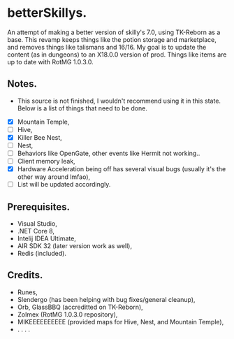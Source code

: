 # betterSkillys.
An attempt of making a better version of skilly's 7.0, using TK-Reborn as a base. This revamp keeps things like the potion storage and marketplace, and removes things like talismans and 16/16. My goal is to update the content (as in dungeons) to an X18.0.0 version of prod. Things like items are up to date with RotMG 1.0.3.0.

## Notes.
- This source is not finished, I wouldn't recommend using it in this state. Below is a list of things that need to be done.
- [x] Mountain Temple,
- [ ] Hive,
- [x] Killer Bee Nest, 
- [ ] Nest,
- [ ] Behaviors like OpenGate, other events like Hermit not working..
- [ ] Client memory leak,
- [x] Hardware Acceleration being off has several visual bugs (usually it's the other way around lmfao),
- [ ] List will be updated accordingly.

## Prerequisites.
- Visual Studio,
- .NET Core 8,
- Intelij IDEA Ultimate,
- AIR SDK 32 (later version work as well),
- Redis (included).

## Credits.
- Runes,
- Slendergo (has been helping with bug fixes/general cleanup),
- Orb, GlassBBQ (accreditted on TK-Reborn),
- Zolmex (RotMG 1.0.3.0 repository),
- MIKEEEEEEEEEE (provided maps for Hive, Nest, and Mountain Temple),
- . . . .
